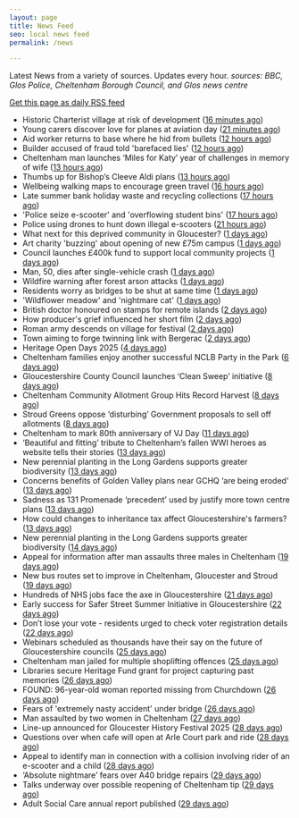 ```yaml
---
layout: page
title: News Feed
seo: local news feed
permalink: /news

---
```


Latest News from a variety of sources. Updates every hour.
_sources: BBC, Glos Police, Cheltenham Borough Council, and Glos news centre_

[Get this page as daily RSS feed](/daily.rss)

<!-- news_marker starts -->
- Historic Charterist village at risk of development ([16 minutes ago](https://www.bbc.com/news/articles/cn721dx1p5xo?at_medium=RSS&at_campaign=rss))
- Young carers discover love for planes at aviation day ([21 minutes ago](https://www.bbc.com/news/articles/c5ykq0w1jxko?at_medium=RSS&at_campaign=rss))
- Aid worker returns to base where he hid from bullets ([12 hours ago](https://www.bbc.com/news/articles/cly4v487vk7o?at_medium=RSS&at_campaign=rss))
- Builder accused of fraud told 'barefaced lies' ([12 hours ago](https://www.bbc.com/news/articles/cx29g3jy1j1o?at_medium=RSS&at_campaign=rss))
- Cheltenham man launches ‘Miles for Katy’ year of challenges in memory of wife ([13 hours ago](https://gloucesternewscentre.co.uk/cheltenham-man-launches-miles-for-katy-year-of-challenges-in-memory-of-wife/))
- Thumbs up for Bishop’s Cleeve Aldi plans ([13 hours ago](https://gloucesternewscentre.co.uk/thumbs-up-for-bishops-cleeve-aldi-plans/))
- Wellbeing walking maps to encourage green travel ([16 hours ago](https://www.bbc.com/news/articles/cdxyzkrj7vgo?at_medium=RSS&at_campaign=rss))
- Late summer bank holiday waste and recycling collections ([17 hours ago](https://www.cheltenham.gov.uk/news/article/3042/late_summer_bank_holiday_waste_and_recycling_collections))
- 'Police seize e-scooter' and 'overflowing student bins' ([17 hours ago](https://www.bbc.com/news/articles/c79l53058gyo?at_medium=RSS&at_campaign=rss))
- Police using drones to hunt down illegal e-scooters ([21 hours ago](https://www.bbc.com/news/articles/ceqyzp87dj9o?at_medium=RSS&at_campaign=rss))
- What next for this deprived community in Gloucester? ([1 days ago](https://www.bbc.com/news/articles/cj4w1rg9gg5o?at_medium=RSS&at_campaign=rss))
- Art charity 'buzzing' about opening of new £75m campus ([1 days ago](https://www.bbc.com/news/articles/c8rym6jxlggo?at_medium=RSS&at_campaign=rss))
- Council launches £400k fund to support local community projects ([1 days ago](https://gloucesternewscentre.co.uk/council-launches-400k-fund-to-support-local-community-projects/))
- Man, 50, dies after single-vehicle crash ([1 days ago](https://www.bbc.com/news/articles/cly79gq6636o?at_medium=RSS&at_campaign=rss))
- Wildfire warning after forest arson attacks ([1 days ago](https://www.bbc.com/news/articles/cwy08qlk4jxo?at_medium=RSS&at_campaign=rss))
- Residents worry as bridges to be shut at same time ([1 days ago](https://www.bbc.com/news/articles/cqxgqj4z0nwo?at_medium=RSS&at_campaign=rss))
- 'Wildflower meadow' and 'nightmare cat' ([1 days ago](https://www.bbc.com/news/articles/cjr1zqw37dno?at_medium=RSS&at_campaign=rss))
- British doctor honoured on stamps for remote islands ([2 days ago](https://www.bbc.com/news/articles/c207j7l4y8zo?at_medium=RSS&at_campaign=rss))
- How producer's grief influenced her short film ([2 days ago](https://www.bbc.com/news/articles/c0l69pzyj35o?at_medium=RSS&at_campaign=rss))
- Roman army descends on village for festival ([2 days ago](https://www.bbc.com/news/articles/cq87403jx14o?at_medium=RSS&at_campaign=rss))
- Town aiming to forge twinning link with Bergerac ([2 days ago](https://www.bbc.com/news/articles/c4gzv7jmvxjo?at_medium=RSS&at_campaign=rss))
- Heritage Open Days 2025 ([4 days ago](https://www.cheltenham.gov.uk/news/article/3041/heritage_open_days_2025))
- Cheltenham families enjoy another successful NCLB Party in the Park ([6 days ago](https://www.cheltenham.gov.uk/news/article/3040/cheltenham_families_enjoy_another_successful_nclb_party_in_the_park))
- Gloucestershire County Council launches ‘Clean Sweep’ initiative ([8 days ago](https://gloucesternewscentre.co.uk/gloucestershire-county-council-launches-clean-sweep-initiative/))
- Cheltenham Community Allotment Group Hits Record Harvest ([8 days ago](https://gloucesternewscentre.co.uk/cheltenham-community-allotment-group-hits-record-harvest/))
- Stroud Greens oppose ‘disturbing’ Government proposals to sell off allotments ([8 days ago](https://gloucesternewscentre.co.uk/stroud-greens-oppose-disturbing-government-proposals-to-sell-off-allotments/))
- Cheltenham to mark 80th anniversary of VJ Day ([11 days ago](https://www.cheltenham.gov.uk/news/article/3039/cheltenham_to_mark_80th_anniversary_of_vj_day))
- ‘Beautiful and fitting’ tribute to Cheltenham’s fallen WWI heroes as website tells their stories ([13 days ago](https://gloucesternewscentre.co.uk/beautiful-and-fitting-tribute-to-cheltenhams-fallen-wwi-heroes-as-website-tells-their-stories/))
- New perennial planting in the Long Gardens supports greater biodiversity ([13 days ago](https://gloucesternewscentre.co.uk/new-perennial-planting-in-the-long-gardens-supports-greater-biodiversity/))
- Concerns benefits of Golden Valley plans near GCHQ ‘are being eroded’ ([13 days ago](https://gloucesternewscentre.co.uk/concerns-benefits-of-golden-valley-plans-near-gchq-are-being-eroded/))
- Sadness as 131 Promenade ‘precedent’ used by justify more town centre plans ([13 days ago](https://gloucesternewscentre.co.uk/sadness-as-131-promenade-precedent-used-by-justify-more-town-centre-plans/))
- How could changes to inheritance tax affect Gloucestershire's farmers? ([13 days ago](https://www.bbc.co.uk/sounds/play/p0lvg6lv?at_medium=RSS&at_campaign=rss))
- New perennial planting in the Long Gardens supports greater biodiversity ([14 days ago](https://www.cheltenham.gov.uk/news/article/3038/new_perennial_planting_in_the_long_gardens_supports_greater_biodiversity))
- Appeal for information after man assaults three males in Cheltenham ([19 days ago](https://gloucesternewscentre.co.uk/appeal-for-information-after-man-assaults-three-males-in-cheltenham/))
- New bus routes set to improve in Cheltenham, Gloucester and Stroud ([19 days ago](https://gloucesternewscentre.co.uk/new-bus-routes-set-to-improve-in-cheltenham-gloucester-and-stroud/))
- Hundreds of NHS jobs face the axe in Gloucestershire ([21 days ago](https://gloucesternewscentre.co.uk/hundreds-of-nhs-jobs-face-the-axe-in-gloucestershire/))
- Early success for Safer Street Summer Initiative in Gloucestershire ([22 days ago](https://gloucesternewscentre.co.uk/early-success-for-safer-street-summer-initiative-in-gloucestershire/))
- Don’t lose your vote - residents urged to check voter registration details ([22 days ago](https://www.cheltenham.gov.uk/news/article/3037/dont_lose_your_vote_-_residents_urged_to_check_voter_registration_details))
- Webinars scheduled as thousands have their say on the future of Gloucestershire councils ([25 days ago](https://gloucesternewscentre.co.uk/webinars-scheduled-as-thousands-have-their-say-on-the-future-of-gloucestershire-councils/))
- Cheltenham man jailed for multiple shoplifting offences ([25 days ago](https://gloucesternewscentre.co.uk/cheltenham-man-jailed-for-multiple-shoplifting-offences/))
- Libraries secure Heritage Fund grant for project capturing past memories ([26 days ago](https://gloucesternewscentre.co.uk/libraries-secure-heritage-fund-grant-for-project-capturing-past-memories/))
- FOUND: 96-year-old woman reported missing from Churchdown ([26 days ago](https://gloucesternewscentre.co.uk/search-for-96-year-old-woman-reported-missing-from-churchdown/))
- Fears of 'extremely nasty accident' under bridge ([26 days ago](https://www.bbc.co.uk/sounds/play/p0lrzgg9?at_medium=RSS&at_campaign=rss))
- Man assaulted by two women in Cheltenham ([27 days ago](https://gloucesternewscentre.co.uk/man-assaulted-by-two-women-in-cheltenham/))
- Line-up announced for Gloucester History Festival 2025 ([28 days ago](https://gloucesternewscentre.co.uk/line-up-announced-for-gloucester-history-festival-2025/))
- Questions over when cafe will open at Arle Court park and ride ([28 days ago](https://gloucesternewscentre.co.uk/questions-over-when-cafe-will-open-at-arle-court-park-and-ride/))
- Appeal to identify man in connection with a collision involving rider of an e-scooter and a child ([28 days ago](https://gloucesternewscentre.co.uk/appeal-to-identify-man-in-connection-with-a-collision-involving-rider-of-an-e-scooter-and-a-child/))
- ‘Absolute nightmare’ fears over A40 bridge repairs ([29 days ago](https://gloucesternewscentre.co.uk/absolute-nightmare-fears-over-a40-bridge-repairs/))
- Talks underway over possible reopening of Cheltenham tip ([29 days ago](https://gloucesternewscentre.co.uk/talks-underway-over-possible-reopening-of-cheltenham-tip/))
- Adult Social Care annual report published ([29 days ago](https://gloucesternewscentre.co.uk/adult-social-care-annual-report-published/))

<!-- news_marker ends -->
